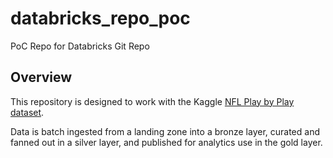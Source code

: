 # databricks_repo_poc

PoC Repo for Databricks Git Repo

## Overview
This repository is designed to work with the Kaggle [NFL Play by Play dataset](https://www.kaggle.com/datasets/maxhorowitz/nflplaybyplay2009to2016).

Data is batch ingested from a landing zone into a bronze layer, curated and fanned out in a silver layer, and published for analytics use in the gold layer.

